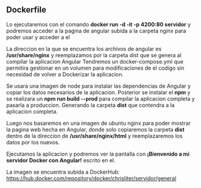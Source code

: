 ## Dockerfile 
Lo ejecutaremos con el comando **docker run -d -it -p 4200:80 servidor** y podremos acceder a la pagina de angular subida a la carpeta nginx para poder usar y acceder a el

La direccion en la que se encuentra los archivos de angular es **/usr/share/nginx** y reemplazamos por la carpeta dist que se genera al compilar la aplicacion Angular
Tendremos un docker-compose.yml que permitira gestionar en un volumen para modificaciones de el codigo sin necesidad de volver a Dockerizar la aplicacion.

Se usara una imagen de node para instalar las dependencias de Angular y copiar los datos necesarios de la aplicacion.
Posterior se instalar el **npm** y se realizara un **npm run build --prod** para compilar la aplicacion completa y pasarla a produccion. Generando la carpeta **dist** que contendra a la aplicacion completa.

Luego nos basaremos en una imagen de ubuntu nginx para poder mostrar la pagina web hecha en Angular, donde solo copiaremos la carpeta **dist** dentro de la direccion de **/usr/share/nginx/html** y reemplazaremos los datos por los nuevos.

Ejecutamos la aplicacion y podremos ver la pantalla con **¡Bienvenido a mi servidor Docker con Angular!** escrito en el.

La imagen se encuentra subida a DockerHub: https://hub.docker.com/repository/docker/chrisliter/servidor/general
